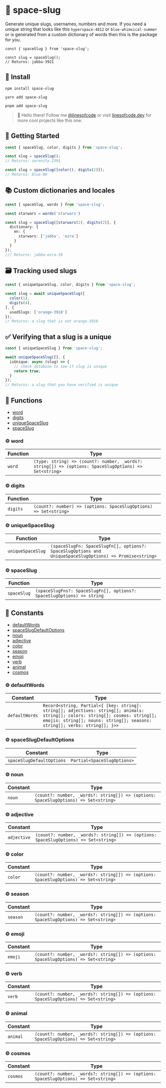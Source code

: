 # 🐌 space-slug

Generate unique slugs, usernames, numbers and more. If you need a unique string that looks like this `hyperspace-4812` or `blue-whimsical-summer` or is generated from a custom dictionary of words then this is the package for you.

```tsx
const { spaceSlug } from 'space-slug';

const slug = spaceSlug();
// Returns: jabba-3921
```

## 📡 Install

```console
npm install space-slug

yarn add space-slug

pnpm add space-slug
```

> 👋 Hello there! Follow me [@linesofcode](https://twitter.com/linesofcode) or visit [linesofcode.dev](https://linesofcode.dev) for more cool projects like this one.

## 🚀 Getting Started

```ts
const { spaceSlug, color, digits } from 'space-slug';

const slug = spaceSlug();
// Returns: serenity-2391

const slug = spaceSlug([color(), digits(2)]);
// Returns: blue-80
```

## 📚 Custom dictionaries and locales

```ts
const { spaceSlug, words } from 'space-slug';

const starwars = words('starwars')

const slug = spaceSlug([starwars(2), digits(2)], {
  dictionary: {
    en: {
      starwars: ['jabba', 'ezra']
    }
  }
});
/// Returns: jabba-ezra-39
```

## 🗃️ Tracking used slugs

```ts
const { uniqueSpaceSlug, color, digits } from 'space-slug';

const slug = await uniqueSpaceSlug([
  color(1),
  digits(4),
], {
  usedSlugs: ['orange-3918']
});
// Returns: a slug that is not orange-3918
```

## ✅ Verifying that a slug is a unique

```ts
const { uniqueSpaceSlug } from 'space-slug';

await uniqueSpaceSlug([], {
  isUnique: async (slug) => {
    // check database to see if slug is unique
    return true;
  }
});
// Returns: a slug that you have verified is unique
```

<!-- TSDOC_START -->

## :toolbox: Functions

- [word](#gear-word)
- [digits](#gear-digits)
- [uniqueSpaceSlug](#gear-uniquespaceslug)
- [spaceSlug](#gear-spaceslug)

### :gear: word

| Function | Type                                                                                                  |
| -------- | ----------------------------------------------------------------------------------------------------- |
| `word`   | `(type: string) => (count?: number, _words?: string[]) => (options: SpaceSlugOptions) => Set<string>` |

### :gear: digits

| Function | Type                                                             |
| -------- | ---------------------------------------------------------------- |
| `digits` | `(count?: number) => (options: SpaceSlugOptions) => Set<string>` |

### :gear: uniqueSpaceSlug

| Function          | Type                                                                                                     |
| ----------------- | -------------------------------------------------------------------------------------------------------- |
| `uniqueSpaceSlug` | `(spaceSlugFn: SpaceSlugFn[], options?: SpaceSlugOptions and UniqueSpaceSlugOptions) => Promise<string>` |

### :gear: spaceSlug

| Function    | Type                                                                   |
| ----------- | ---------------------------------------------------------------------- |
| `spaceSlug` | `(spaceSlugFns?: SpaceSlugFn[], options?: SpaceSlugOptions) => string` |

## :wrench: Constants

- [defaultWords](#gear-defaultwords)
- [spaceSlugDefaultOptions](#gear-spaceslugdefaultoptions)
- [noun](#gear-noun)
- [adjective](#gear-adjective)
- [color](#gear-color)
- [season](#gear-season)
- [emoji](#gear-emoji)
- [verb](#gear-verb)
- [animal](#gear-animal)
- [cosmos](#gear-cosmos)

### :gear: defaultWords

| Constant       | Type                                                                                                                                                                                                        |
| -------------- | ----------------------------------------------------------------------------------------------------------------------------------------------------------------------------------------------------------- |
| `defaultWords` | `Record<string, Partial<{ [key: string]: string[]; adjectives: string[]; animals: string[]; colors: string[]; cosmos: string[]; emojis: string[]; nouns: string[]; seasons: string[]; verbs: string[]; }>>` |

### :gear: spaceSlugDefaultOptions

| Constant                  | Type                        |
| ------------------------- | --------------------------- |
| `spaceSlugDefaultOptions` | `Partial<SpaceSlugOptions>` |

### :gear: noun

| Constant | Type                                                                                |
| -------- | ----------------------------------------------------------------------------------- |
| `noun`   | `(count?: number, _words?: string[]) => (options: SpaceSlugOptions) => Set<string>` |

### :gear: adjective

| Constant    | Type                                                                                |
| ----------- | ----------------------------------------------------------------------------------- |
| `adjective` | `(count?: number, _words?: string[]) => (options: SpaceSlugOptions) => Set<string>` |

### :gear: color

| Constant | Type                                                                                |
| -------- | ----------------------------------------------------------------------------------- |
| `color`  | `(count?: number, _words?: string[]) => (options: SpaceSlugOptions) => Set<string>` |

### :gear: season

| Constant | Type                                                                                |
| -------- | ----------------------------------------------------------------------------------- |
| `season` | `(count?: number, _words?: string[]) => (options: SpaceSlugOptions) => Set<string>` |

### :gear: emoji

| Constant | Type                                                                                |
| -------- | ----------------------------------------------------------------------------------- |
| `emoji`  | `(count?: number, _words?: string[]) => (options: SpaceSlugOptions) => Set<string>` |

### :gear: verb

| Constant | Type                                                                                |
| -------- | ----------------------------------------------------------------------------------- |
| `verb`   | `(count?: number, _words?: string[]) => (options: SpaceSlugOptions) => Set<string>` |

### :gear: animal

| Constant | Type                                                                                |
| -------- | ----------------------------------------------------------------------------------- |
| `animal` | `(count?: number, _words?: string[]) => (options: SpaceSlugOptions) => Set<string>` |

### :gear: cosmos

| Constant | Type                                                                                |
| -------- | ----------------------------------------------------------------------------------- |
| `cosmos` | `(count?: number, _words?: string[]) => (options: SpaceSlugOptions) => Set<string>` |

<!-- TSDOC_END -->

```

```

```

```
